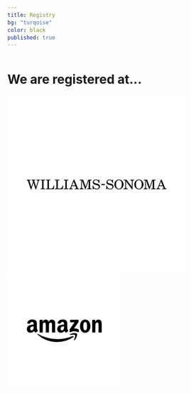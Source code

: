 ```yaml
---
title: Registry
bg: "turqoise"
color: black
published: true
---
```

<div class="row">
    
  <div class="small-12 large-12 columns registry">
    <h1>We are registered at... </h1>
  </div>
</div>
<div class="row registries">
  <div class="small-6 small-only-text-left medium-3 medium-offset-3 large-2 large-offset-4 text-right columns registry">
      <a href="https://secure.williams-sonoma.com/registry/w87rg6m8v8/registry-list.html">
        <img src="/img/williams-sonoma.png" alt="William Sonoma Gift Registry" />
      </a>
  </div>
  <div class="small-6 small-only-text-right medium-3 large-2 text-left end columns registry">
    <a href="https://smile.amazon.com/registry/wedding/1K0H5WQD106BK">
        <img src="/img/amazon.png" alt="Amazon Gift Registry" />
    </a>
  </div>

</div>